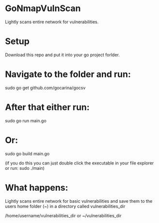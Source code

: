 # GoNmapVulnScan

Lightly scans entire network for vulnerabilities.

# Setup

Download this repo and put it into your go project forlder.

# Navigate to the folder and run:

sudo go get github.com/gocarina/gocsv

# After that either run:

sudo go run main.go

# Or:

sudo go build main.go 

(if you do this you can just double click the executable in your file explorer or run: sudo ./main)

# What happens:

Lightly scans entire network for basic vulnerabilities and save them to the users home folder (~) in
a directory called vulnerabilities_dir

/home/username/vulnerabilities_dir
or
~/vulnerabilities_dir
